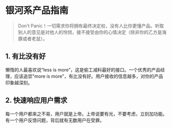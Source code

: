 # 银河系产品指南

> Don't Panic！一切需求你将拥有最终决定权，没有人比你更懂产品。听取别人的意见是对他人的怜悯，接不接受由你的心情决定（除非你的乙方是海豚或者老鼠）。

## 1. 有比没有好  
懒惰的人最喜欢说“less is more”，这是偷工减料最好的接口。一个优秀的产品经理，应该追崇"more is more"，有比没有好。用户接收的信息越多，对你的产品印象越深刻。

## 2. 快速响应用户需求
每一个用户都来之不易，用户就是上帝。上帝说要有光，不要考虑，立刻加功能。有一个用户反馈问题，背后就有无数用户在受罪。
